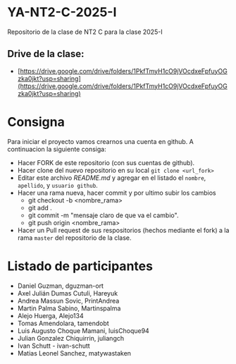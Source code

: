 # YA-NT2-C-2025-I

Repositorio de la clase de NT2 C para la clase 2025-I

## Drive de la clase:

- [https://drive.google.com/drive/folders/1PkfTmyH1cO9jVOcdxeFpfuyOGzka0jkt?usp=sharing](https://drive.google.com/drive/folders/1PkfTmyH1cO9jVOcdxeFpfuyOGzka0jkt?usp=sharing)

# Consigna

Para iniciar el proyecto vamos crearnos una cuenta en github. A continuacion la siguiente consiga:

- Hacer FORK de este repositorio (con sus cuentas de github).
- Hacer clone del nuevo repositorio en su local `git clone <url_fork>`
- Editar este archivo _README.md_ y agregar en el listado el `nombre`, `apellido`, y `usuario github`.
- Hacer una rama nueva, hacer commit y por ultimo subir los cambios
  - git checkout -b <nombre_rama>
  - git add .
  - git commit -m "mensaje claro de que va el cambio".
  - git push origin <nombre_rama>
- Hacer un Pull request de sus respositorios (hechos mediante el fork) a la rama `master` del repositorio de la clase.

# Listado de participantes

- Daniel Guzman, dguzman-ort
- Axel Julián Dumas Cutuli, Hareyuk
- Andrea Massun Sovic, PrintAndrea
- Martin Palma Sabino, Martinspalma
- Alejo Huerga, Alejo134
- Tomas Amendolara, tamendobt
- Luis Augusto Choque Mamani, luisChoque94
- Julian Gonzalez Chiquirrin, juliangch
- Ivan Schutt - ivan-schutt
- Matias Leonel Sanchez, matywastaken
